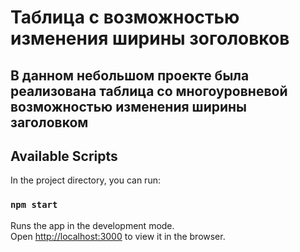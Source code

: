 # Таблица с возможностью изменения ширины зоголовков

## В данном небольшом проекте была реализована таблица со многоуровневой возможностью изменения ширины заголовком

## Available Scripts

In the project directory, you can run:

### `npm start`

Runs the app in the development mode.\
Open [http://localhost:3000](http://localhost:3000) to view it in the browser.
